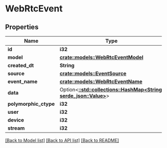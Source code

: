 # WebRtcEvent

## Properties

Name | Type | Description | Notes
------------ | ------------- | ------------- | -------------
**id** | **i32** |  | [readonly]
**model** | [**crate::models::WebRtcEventModel**](WebRTCEventModel.md) |  | 
**created_dt** | **String** |  | [readonly]
**source** | [**crate::models::EventSource**](EventSource.md) |  | 
**event_name** | [**crate::models::WebRtcEventName**](WebRTCEventName.md) |  | 
**data** | Option<[**::std::collections::HashMap<String, serde_json::Value>**](serde_json::Value.md)> |  | [optional]
**polymorphic_ctype** | **i32** |  | [readonly]
**user** | **i32** |  | [readonly]
**device** | **i32** |  | 
**stream** | **i32** |  | 

[[Back to Model list]](../README.md#documentation-for-models) [[Back to API list]](../README.md#documentation-for-api-endpoints) [[Back to README]](../README.md)


